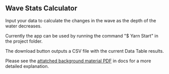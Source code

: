 ## Wave Stats Calculator

Input your data to calculate the changes in the wave as the depth of the water decreases.

Currently the app can be used by running the command "$ Yarn Start" in the project folder.

The download button outputs a CSV file with the current Data Table results.

Please see the [attatched background material PDF](https://github.com/HenryBoyd4275/WaveStats/blob/master/docs/Wave%20calculator%20background%20material.pdf) in docs for a more detailed explanation.